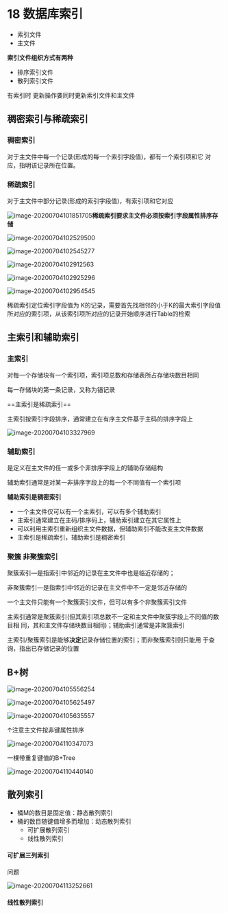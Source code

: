 # 18 数据库索引

- 索引文件
- 主文件

**索引文件组织方式有两种**

- 排序索引文件
- 散列索引文件

有索引时 更新操作要同时更新索引文件和主文件

## 稠密索引与稀疏索引

### 稠密索引

对于主文件中每一个记录(形成的每一个索引字段值)，都有一个索引项和它 对应，指明该记录所在位置。

### 稀疏索引

对于主文件中部分记录(形成的索引字段值)，有索引项和它对应

![image-20200704101851705](images/image-20200704101851705.png)**稀疏索引要求主文件必须按索引字段属性排序存储**

![image-20200704102529500](images/image-20200704102529500.png)

![image-20200704102545277](images/image-20200704102545277.png)

![image-20200704102912563](images/image-20200704102912563.png)

![image-20200704102925296](images/image-20200704102925296.png)

![image-20200704102954545](images/image-20200704102954545.png)

稀疏索引定位索引字段值为 K的记录，需要首先找相邻的小于K的最大索引字段值所对应的索引项，从该索引项所对应的记录开始顺序进行Table的检索

## 主索引和辅助索引

### 主索引

对每一个存储块有一个索引项，索引项总数和存储表所占存储块数目相同

每一存储块的第一条记录，又称为锚记录

==主索引是稀疏索引==

主索引按索引字段排序，通常建立在有序主文件基于主码的排序字段上

![image-20200704103327969](images/image-20200704103327969.png)

### 辅助索引

是定义在主文件的任一或多个非排序字段上的辅助存储结构

辅助索引通常是对某一非排序字段上的每一个不同值有一个索引项

**辅助索引是稠密索引**

- 一个主文件仅可以有一个主索引，可以有多个辅助索引
- 主索引通常建立在主码/排序码上，辅助索引建立在其它属性上
- 可以利用主索引重新组织主文件数据，但辅助索引不能改变主文件数据
- 主索引是稀疏索引，辅助索引是稠密索引

### 聚簇 非聚簇索引

聚簇索引—是指索引中邻近的记录在主文件中也是临近存储的；

非聚簇索引—是指索引中邻近的记录在主文件中不一定是邻近存储的

一个主文件只能有一个聚簇索引文件，但可以有多个非聚簇索引文件

主索引通常是聚簇索引(但其索引项总数不一定和主文件中聚簇字段上不同值的数目相 同，其和主文件存储块数目相同)；辅助索引通常是非聚簇索引

主索引/聚簇索引是能够**决定**记录存储位置的索引；而非聚簇索引则只能用 于查询，指出已存储记录的位置

## B+树

![image-20200704105556254](images/image-20200704105556254.png)

![image-20200704105625497](images/image-20200704105625497.png)

![image-20200704105635557](images/image-20200704105635557.png)

↑注意主文件按非键属性排序

![image-20200704110347073](images/image-20200704110347073.png)

一棵带重复键值的B+Tree

![image-20200704110440140](images/image-20200704110440140.png)

## 散列索引

- 桶M的数目是固定值：静态散列索引
- 桶的数目随键值增多而增加：动态散列索引
  - 可扩展散列索引
  - 线性散列索引

#### 可扩展三列索引

问题

![image-20200704113252661](images/image-20200704113252661.png)

#### 线性散列索引

